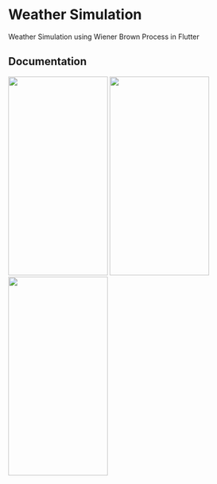 # Weather Simulation

Weather Simulation using Wiener Brown Process in Flutter

## Documentation

<img src="https://github.com/rafaelmt35/WeatherSimulation/assets/99629720/64ca00a9-8495-4b5a-9c7a-fec37474ee5a" width="200" height="400">
<img src="https://github.com/rafaelmt35/WeatherSimulation/assets/99629720/1c80fdcc-f4d7-41d1-af36-d3c6079f5af9" width="200" height="400">
<img src="https://github.com/rafaelmt35/WeatherSimulation/assets/99629720/57eef09e-c36e-4173-bfd1-f673a3896487" width="200" height="400">


